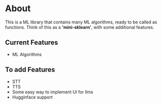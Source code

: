 # About
This is a ML library that contains many ML algorithms, ready to be called as functions. Think of this as a **'mini-sklearn'**, with some additional features.

## Current Features

 - ML Algorithms


## To add Features

 - STT
 - TTS
 - Some easy way to implement UI for llms
 - Hugginface support